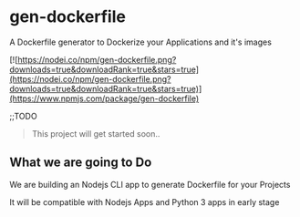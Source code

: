 # gen-dockerfile

A Dockerfile generator to Dockerize your Applications and it's images

[![https://nodei.co/npm/gen-dockerfile.png?downloads=true&downloadRank=true&stars=true](https://nodei.co/npm/gen-dockerfile.png?downloads=true&downloadRank=true&stars=true)](https://www.npmjs.com/package/gen-dockerfile)

;;TODO
>This project will get started soon..

## What we are going to Do

We are building an Nodejs CLI app to generate Dockerfile for your Projects

It will be compatible with Nodejs Apps and Python 3 apps in early stage 
